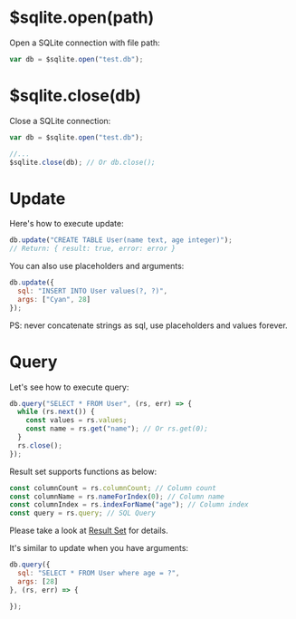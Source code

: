 # $sqlite.open(path)

Open a SQLite connection with file path:

```js
var db = $sqlite.open("test.db");
```

# $sqlite.close(db)

Close a SQLite connection:

```js
var db = $sqlite.open("test.db");

//...
$sqlite.close(db); // Or db.close();
```

# Update

Here's how to execute update:

```js
db.update("CREATE TABLE User(name text, age integer)");
// Return: { result: true, error: error }
```

You can also use placeholders and arguments:

```js
db.update({
  sql: "INSERT INTO User values(?, ?)",
  args: ["Cyan", 28]
});
```

PS: never concatenate strings as sql, use placeholders and values forever.

# Query

Let's see how to execute query:

```js
db.query("SELECT * FROM User", (rs, err) => {
  while (rs.next()) {
    const values = rs.values;
    const name = rs.get("name"); // Or rs.get(0);
  }
  rs.close();
});
```

Result set supports functions as below:

```js
const columnCount = rs.columnCount; // Column count
const columnName = rs.nameForIndex(0); // Column name
const columnIndex = rs.indexForName("age"); // Column index
const query = rs.query; // SQL Query
```

Please take a look at [Result Set](en/object/result-set.md) for details.

It's similar to update when you have arguments:

```js
db.query({
  sql: "SELECT * FROM User where age = ?",
  args: [28]
}, (rs, err) => {

});
```